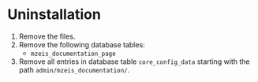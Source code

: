 Uninstallation
==============
1. Remove the files.
2. Remove the following database tables:
    * `mzeis_documentation_page`
3. Remove all entries in database table `core_config_data` starting with the path `admin/mzeis_documentation/`.
